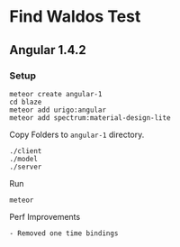 # Find Waldos Test

## Angular 1.4.2

### Setup 

    meteor create angular-1
    cd blaze
    meteor add urigo:angular
    meteor add spectrum:material-design-lite
    
Copy Folders to `angular-1` directory.

    ./client
    ./model
    ./server
    
Run

    meteor

Perf Improvements

    - Removed one time bindings